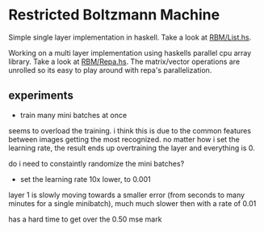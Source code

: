 Restricted Boltzmann Machine
============================

Simple single layer implementation in haskell.  Take a look at [RBM/List.hs](RBM/List.hs).  

Working on a multi layer implementation using haskells parallel cpu array library.  Take a look at [RBM/Repa.hs](RBM/Repa.hs). The matrix/vector operations are unrolled so its easy to play around with repa's parallelization.

experiments
-----------

* train many mini batches at once

seems to overload the training.  i think this is due to the common features between images getting the most recognized.  no matter how i set the learning rate, the result ends up overtraining the layer and everything is 0.

do i need to constaintly randomize the mini batches?

* set the learning rate 10x lower, to 0.001

layer 1 is slowly moving towards a smaller error (from seconds to many minutes for a single minibatch), much much slower then with a rate of 0.01

has a hard time to get over the 0.50 mse mark
